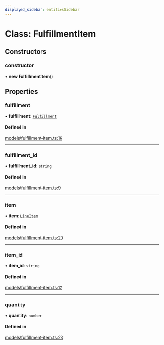 ```yaml
---
displayed_sidebar: entitiesSidebar
---
```


# Class: FulfillmentItem

## Constructors

### constructor

• **new FulfillmentItem**()

## Properties

### fulfillment

• **fulfillment**: [`Fulfillment`](Fulfillment.md)

#### Defined in

[models/fulfillment-item.ts:16](https://github.com/medusajs/medusa/blob/0b0d50b47/packages/medusa/src/models/fulfillment-item.ts#L16)

___

### fulfillment\_id

• **fulfillment\_id**: `string`

#### Defined in

[models/fulfillment-item.ts:9](https://github.com/medusajs/medusa/blob/0b0d50b47/packages/medusa/src/models/fulfillment-item.ts#L9)

___

### item

• **item**: [`LineItem`](LineItem.md)

#### Defined in

[models/fulfillment-item.ts:20](https://github.com/medusajs/medusa/blob/0b0d50b47/packages/medusa/src/models/fulfillment-item.ts#L20)

___

### item\_id

• **item\_id**: `string`

#### Defined in

[models/fulfillment-item.ts:12](https://github.com/medusajs/medusa/blob/0b0d50b47/packages/medusa/src/models/fulfillment-item.ts#L12)

___

### quantity

• **quantity**: `number`

#### Defined in

[models/fulfillment-item.ts:23](https://github.com/medusajs/medusa/blob/0b0d50b47/packages/medusa/src/models/fulfillment-item.ts#L23)
